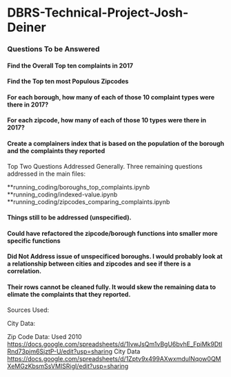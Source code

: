 # DBRS-Technical-Project-Josh-Deiner


### Questions To be Answered
#### Find the Overall Top ten complaints in 2017
#### Find the Top ten most Populous Zipcodes 

#### For each borough, how many of each of those 10 complaint types were there in 2017?
#### For each zipcode, how many of each of those 10 types were there in 2017?
#### Create a complainers index that is based on the population of the borough and the complaints they reported

Top Two Questions Addressed Generally.
Three remaining questions addressed in the main files: 

**running_coding/boroughs_top_complaints.ipynb
**running_coding/indexed-value.ipynb
**running_coding/zipcodes_comparing_complaints.ipynb


#### Things still to be addressed (unspecified). 
#### Could have refactored the zipcode/borough functions into smaller more specific functions
#### Did Not Address issue of unspecificed boroughs. I would probably look at a relationship between cities and zipcodes and see if there is a correlation.
#### Their rows cannot be cleaned fully. It would skew the remaining data to elimate the complaints that they reported. 


Sources Used: 

City Data: 

Zip Code Data: Used 2010 
https://docs.google.com/spreadsheets/d/1IvwJsQm1vBgU6bvhE_FpiMk9DtIRnd73pjm6SjztP-U/edit?usp=sharing
City Data
https://docs.google.com/spreadsheets/d/1Zptv9x499AXwxmduINqow0QMXeMGzKbsmSsVMISRigI/edit?usp=sharing
